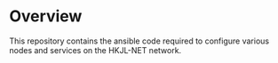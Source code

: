 # Overview
This repository contains the ansible code required to configure various nodes
and services on the HKJL-NET network.
